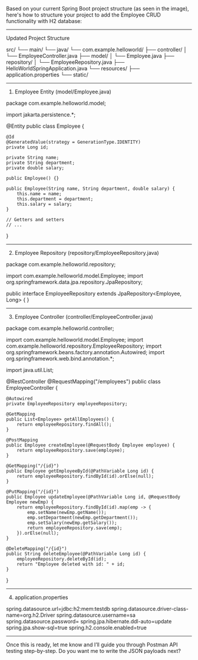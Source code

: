 Based on your current Spring Boot project structure (as seen in the image), here's how to structure your project to add the Employee CRUD functionality with H2 database:


---

Updated Project Structure

src/
 └── main/
     └── java/
         └── com.example.helloworld/
             ├── controller/
             │   └── EmployeeController.java
             ├── model/
             │   └── Employee.java
             ├── repository/
             │   └── EmployeeRepository.java
             ├── HelloWorldSpringApplication.java
     └── resources/
         ├── application.properties
         └── static/


---

1. Employee Entity (model/Employee.java)

package com.example.helloworld.model;

import jakarta.persistence.*;

@Entity
public class Employee {
    
    @Id
    @GeneratedValue(strategy = GenerationType.IDENTITY)
    private Long id;

    private String name;
    private String department;
    private double salary;

    public Employee() {}

    public Employee(String name, String department, double salary) {
        this.name = name;
        this.department = department;
        this.salary = salary;
    }

    // Getters and setters
    // ...
}


---

2. Employee Repository (repository/EmployeeRepository.java)

package com.example.helloworld.repository;

import com.example.helloworld.model.Employee;
import org.springframework.data.jpa.repository.JpaRepository;

public interface EmployeeRepository extends JpaRepository<Employee, Long> {
}


---

3. Employee Controller (controller/EmployeeController.java)

package com.example.helloworld.controller;

import com.example.helloworld.model.Employee;
import com.example.helloworld.repository.EmployeeRepository;
import org.springframework.beans.factory.annotation.Autowired;
import org.springframework.web.bind.annotation.*;

import java.util.List;

@RestController
@RequestMapping("/employees")
public class EmployeeController {

    @Autowired
    private EmployeeRepository employeeRepository;

    @GetMapping
    public List<Employee> getAllEmployees() {
        return employeeRepository.findAll();
    }

    @PostMapping
    public Employee createEmployee(@RequestBody Employee employee) {
        return employeeRepository.save(employee);
    }

    @GetMapping("/{id}")
    public Employee getEmployeeById(@PathVariable Long id) {
        return employeeRepository.findById(id).orElse(null);
    }

    @PutMapping("/{id}")
    public Employee updateEmployee(@PathVariable Long id, @RequestBody Employee newEmp) {
        return employeeRepository.findById(id).map(emp -> {
            emp.setName(newEmp.getName());
            emp.setDepartment(newEmp.getDepartment());
            emp.setSalary(newEmp.getSalary());
            return employeeRepository.save(emp);
        }).orElse(null);
    }

    @DeleteMapping("/{id}")
    public String deleteEmployee(@PathVariable Long id) {
        employeeRepository.deleteById(id);
        return "Employee deleted with id: " + id;
    }
}


---

4. application.properties

spring.datasource.url=jdbc:h2:mem:testdb
spring.datasource.driver-class-name=org.h2.Driver
spring.datasource.username=sa
spring.datasource.password=
spring.jpa.hibernate.ddl-auto=update
spring.jpa.show-sql=true
spring.h2.console.enabled=true


---

Once this is ready, let me know and I’ll guide you through Postman API testing step-by-step. Do you want me to write the JSON payloads next?

